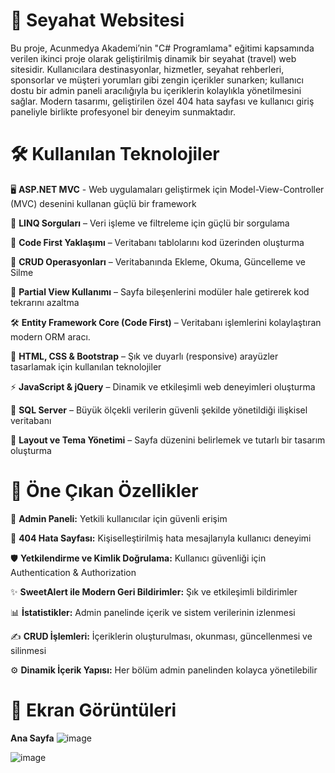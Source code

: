 # 📁 Seyahat Websitesi

Bu proje, Acunmedya Akademi’nin "C# Programlama" eğitimi kapsamında verilen ikinci proje olarak geliştirilmiş dinamik bir seyahat (travel) web sitesidir. Kullanıcılara destinasyonlar, hizmetler, seyahat rehberleri, sponsorlar ve müşteri yorumları gibi zengin içerikler sunarken; kullanıcı dostu bir admin paneli aracılığıyla bu içeriklerin kolaylıkla yönetilmesini sağlar. Modern tasarımı, geliştirilen özel 404 hata sayfası ve kullanıcı giriş paneliyle birlikte profesyonel bir deneyim sunmaktadır.

# 🛠 Kullanılan Teknolojiler

🖥 **ASP.NET MVC** - Web uygulamaları geliştirmek için Model-View-Controller (MVC) desenini kullanan güçlü bir framework

📝 **LINQ Sorguları** – Veri işleme ve filtreleme için güçlü bir sorgulama  

🎯 **Code First Yaklaşımı** – Veritabanı tablolarını kod üzerinden oluşturma

🔁 **CRUD Operasyonları** – Veritabanında Ekleme, Okuma, Güncelleme ve Silme

📌 **Partial View Kullanımı** – Sayfa bileşenlerini modüler hale getirerek kod tekrarını azaltma

🛠️ **Entity Framework Core (Code First)** – Veritabanı işlemlerini kolaylaştıran modern ORM aracı.

🎨 **HTML, CSS & Bootstrap** – Şık ve duyarlı (responsive) arayüzler tasarlamak için kullanılan teknolojiler

⚡ **JavaScript & jQuery** – Dinamik ve etkileşimli web deneyimleri oluşturma

💾 **SQL Server** – Büyük ölçekli verilerin güvenli şekilde yönetildiği ilişkisel veritabanı

📐 **Layout ve Tema Yönetimi** – Sayfa düzenini belirlemek ve tutarlı bir tasarım oluşturma

# 📝 Öne Çıkan Özellikler

🔐 **Admin Paneli:** Yetkili kullanıcılar için güvenli erişim

🚫 **404 Hata Sayfası:** Kişiselleştirilmiş hata mesajlarıyla kullanıcı deneyimi

🛡️ **Yetkilendirme ve Kimlik Doğrulama:** Kullanıcı güvenliği için Authentication & Authorization

✨ **SweetAlert ile Modern Geri Bildirimler:** Şık ve etkileşimli bildirimler

📊 **İstatistikler:** Admin panelinde içerik ve sistem verilerinin izlenmesi

✍️ **CRUD İşlemleri:** İçeriklerin oluşturulması, okunması, güncellenmesi ve silinmesi

⚙️ **Dinamik İçerik Yapısı:** Her bölüm admin panelinden kolayca yönetilebilir

# 📸 Ekran Görüntüleri

**Ana Sayfa**
![image](https://github.com/user-attachments/assets/82ef5371-64b5-4cb6-b6db-5eb6b83fde94)



![image](https://github.com/user-attachments/assets/c3aca47b-276a-45ed-9c5e-32f092395519)
